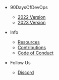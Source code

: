 - 90DaysOfDevOps
  - [2022 Version](2022.md)
  - [2023 Version](2023.md)

- Info
  - [Resources](Resources.md)
  - [Contributions](CONTRIBUTING.md)
  - [Code of Conduct](CODE_OF_CONDUCT.md)

- Follow Us
  - [Discord]()
